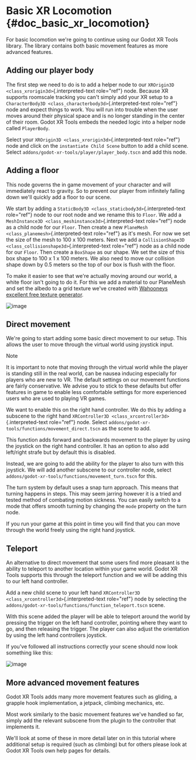 # Basic XR Locomotion {#doc_basic_xr_locomotion}

For basic locomotion we\'re going to continue using our Godot XR Tools
library. The library contains both basic movement features as more
advanced features.

## Adding our player body

The first step we need to do is to add a helper node to our
`XROrigin3D <class_xrorigin3d>`{.interpreted-text role="ref"} node.
Because XR supports roomscale tracking you can\'t simply add your XR
setup to a `CharacterBody3D <class_characterbody3d>`{.interpreted-text
role="ref"} node and expect things to work. You will run into trouble
when the user moves around their physical space and is no longer
standing in the center of their room. Godot XR Tools embeds the needed
logic into a helper node called `PlayerBody`.

Select your `XROrigin3D <class_xrorigin3d>`{.interpreted-text
role="ref"} node and click on the `instantiate Child Scene` button to
add a child scene. Select
`addons/godot-xr-tools/player/player_body.tscn` and add this node.

## Adding a floor

This node governs the in game movement of your character and will
immediately react to gravity. So to prevent our player from infinitely
falling down we\'ll quickly add a floor to our scene.

We start by adding a
`StaticBody3D <class_staticbody3d>`{.interpreted-text role="ref"} node
to our root node and we rename this to `Floor`. We add a
`MeshInstance3D <class_meshinstance3d>`{.interpreted-text role="ref"}
node as a child node for our `Floor`. Then create a new
`PlaneMesh <class_planemesh>`{.interpreted-text role="ref"} as it\'s
mesh. For now we set the size of the mesh to 100 x 100 meters. Next we
add a `CollisionShape3D <class_collisionshape3d>`{.interpreted-text
role="ref"} node as a child node for our `Floor`. Then create a
`BoxShape` as our shape. We set the size of this box shape to 100 x 1 x
100 meters. We also need to move our collision shape down by 0.5 meters
so the top of our box is flush with the floor.

To make it easier to see that we\'re actually moving around our world, a
white floor isn\'t going to do it. For this we add a material to our
PlaneMesh and set the albedo to a grid texture we\'ve created with
[Wahooneys excellent free texture
generator](https://wahooney.itch.io/texture-grid-generator).

![image](img/godot_xr_tools_floor.webp)

## Direct movement

We\'re going to start adding some basic direct movement to our setup.
This allows the user to move through the virtual world using joystick
input.

> [!NOTE]
> It is important to note that moving through the virtual world while
> the player is standing still in the real world, can be nausea inducing
> especially for players who are new to VR. The default settings on our
> movement functions are fairly conservative. We advise you to stick to
> these defaults but offer features in game to enable less comfortable
> settings for more experienced users who are used to playing VR games.

We want to enable this on the right hand controller. We do this by
adding a subscene to the right hand
`XRController3D <class_xrcontroller3d>`{.interpreted-text role="ref"}
node. Select `addons/godot-xr-tools/functions/movement_direct.tscn` as
the scene to add.

This function adds forward and backwards movement to the player by using
the joystick on the right hand controller. It has an option to also add
left/right strafe but by default this is disabled.

Instead, we are going to add the ability for the player to also turn
with this joystick. We will add another subscene to our controller node,
select `addons/godot-xr-tools/functions/movement_turn.tscn` for this.

The turn system by default uses a snap turn approach. This means that
turning happens in steps. This may seem jarring however it is a tried
and tested method of combating motion sickness. You can easily switch to
a mode that offers smooth turning by changing the `mode` property on the
turn node.

If you run your game at this point in time you will find that you can
move through the world freely using the right hand joystick.

## Teleport

An alternative to direct movement that some users find more pleasant is
the ability to teleport to another location within your game world.
Godot XR Tools supports this through the teleport function and we will
be adding this to our left hand controller.

Add a new child scene to your left hand
`XRController3D <class_xrcontroller3d>`{.interpreted-text role="ref"}
node by selecting the
`addons/godot-xr-tools/functions/function_teleport.tscn` scene.

With this scene added the player will be able to teleport around the
world by pressing the trigger on the left hand controller, pointing
where they want to go, and then releasing the trigger. The player can
also adjust the orientation by using the left hand controllers joystick.

If you\'ve followed all instructions correctly your scene should now
look something like this:

![image](img/godot_xr_tools_basic_movement.webp)

## More advanced movement features

Godot XR Tools adds many more movement features such as gliding, a
grapple hook implementation, a jetpack, climbing mechanics, etc.

Most work similarly to the basic movement features we\'ve handled so
far, simply add the relevant subscene from the plugin to the controller
that implements it.

We\'ll look at some of these in more detail later on in this tutorial
where additional setup is required (such as climbing) but for others
please look at Godot XR Tools own help pages for details.
